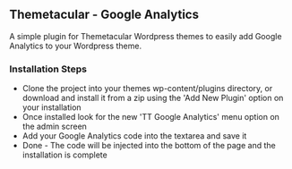 ## Themetacular - Google Analytics

A simple plugin for Themetacular Wordpress themes to easily add Google Analytics to your Wordpress theme.

### Installation Steps
* Clone the project into your themes wp-content/plugins directory, or download and install it from a zip using the 'Add New Plugin' option on your installation
* Once installed look for the new 'TT Google Analytics' menu option on the admin screen
* Add your Google Analytics code into the textarea and save it
* Done - The code will be injected into the bottom of the page and the installation is complete